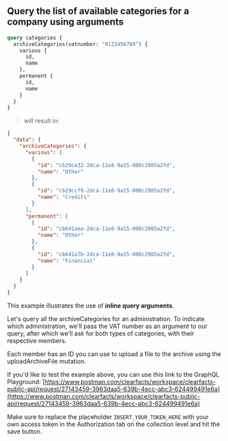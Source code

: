 ## Query the list of available categories for a company using arguments

```graphql
query categories {
  archiveCategories(vatnumber: "0123456789") {
    various {
      id,
      name  
    },
    permanent {
      id,
      name
    }
  }
}
```
> will result in:

```json
{
  "data": {
    "archiveCategories": {
      "various": [
        {
          "id": "cb29ce32-2dca-11e8-9a15-000c2985a2fd",
          "name": "Other"
        },
        {
          "id": "cb29ccf9-2dca-11e8-9a15-000c2985a2fd",
          "name": "Credits"
        }
      ],
      "permanent": [
        {
          "id": "cb641aea-2dca-11e8-9a15-000c2985a2fd",
          "name": "Other"
        },
        {
          "id": "cb641a7b-2dca-11e8-9a15-000c2985a2fd",
          "name": "Financial"
        }
      ]
    }
  }
}
```

This example illustrates the use of **inline query arguments**.

Let's query all the archiveCategories for an administration.
To indicate which administration, we'll pass the VAT number as an argument to our query, after which we'll ask for both types of categories,
with their respective members.

Each member has an ID you can use to upload a file to the archive using the uploadArchiveFile mutation.

If you'd like to test the example above, you can use this link to the GraphQL Playground:
[https://www.postman.com/clearfacts/workspace/clearfacts-public-api/request/27143459-3963daa5-639b-4ecc-abc3-624499491e6a](https://www.postman.com/clearfacts/workspace/clearfacts-public-api/request/27143459-3963daa5-639b-4ecc-abc3-624499491e6a)

<aside class="notice">
Make sure to replace the placeholder <code>INSERT_YOUR_TOKEN_HERE</code> with your own access token in the Authorization tab on the collection level and hit the save button.
</aside>
